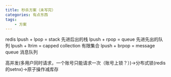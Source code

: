 ```yaml
---
title: 秒杀方案（未写完）
categories: 有点东西
tags: 
	- 方案
---
```

 <meta name="referrer" content="no-referrer" />
redis 
lpush + lpop = stack 先进后出的栈
lpush + rpop = queue 先进先出的队列
lpush + ltrim = capped collection 有限集合
lpush + brpop = message queue 消息队列

高并发(多用户同时请求，一个账号只能请求一次（账号上锁？）)->分布式锁(redis的setnx)->原子操作减库存
